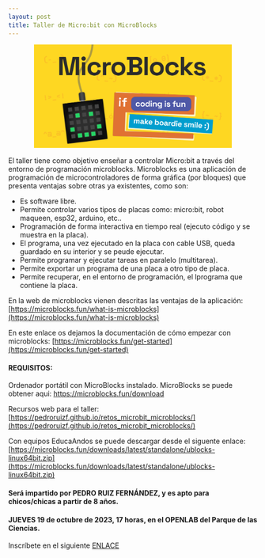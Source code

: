 ```yaml
---
layout: post
title: Taller de Micro:bit con MicroBlocks
---
```

<center>
<img src="/images/microblocks.png" width="400" />
</center>

El taller tiene como objetivo enseñar a controlar Micro:bit a través del entorno de programación microblocks.
Microblocks es una aplicación de programación de microcontroladores de forma gráfica (por bloques) que presenta ventajas sobre otras ya existentes, como son:

- Es software libre.
- Permite controlar varios tipos de placas como: micro:bit, robot maqueen, esp32, arduino, etc..
- Programación de forma interactiva en tiempo real (ejecuto código y se muestra en la placa).
- El programa, una vez ejecutado en la placa con cable USB, queda guardado en su interior y se peude ejecutar.
- Permite programar y ejecutar tareas en paralelo (multitarea).
- Permite exportar un programa de una placa a otro tipo de placa.
- Permite recuperar, en el entorno de programación, el lprograma que contiene la placa.
   







En la web de microblocks vienen descritas las ventajas de la aplicación: [https://microblocks.fun/what-is-microblocks](https://microblocks.fun/what-is-microblocks)

En este enlace os dejamos la documentación de cómo empezar con microblocks: [https://microblocks.fun/get-started](https://microblocks.fun/get-started)



  #### REQUISITOS:
  Ordenador portátil con MicroBlocks instalado. MicroBlocks se puede obtener aqui: [https://microblocks.fun/download
](https://microblocks.fun/download)

Recursos web para el taller: [https://pedroruizf.github.io/retos_microbit_microblocks/](https://pedroruizf.github.io/retos_microbit_microblocks/)



Con equipos EducaAndos se puede descargar desde el siguente enlace: [https://microblocks.fun/downloads/latest/standalone/ublocks-linux64bit.zip](https://microblocks.fun/downloads/latest/standalone/ublocks-linux64bit.zip)



#### Será impartido por PEDRO RUIZ FERNÁNDEZ, y es apto para chicos/chicas a partir de 8 años.

#### JUEVES 19 de octubre de 2023, 17 horas, en el OPENLAB del Parque de las Ciencias.





 Inscríbete en el siguiente [ENLACE](https://forms.gle/Zzz88sM8goPjGsz58)
